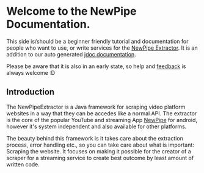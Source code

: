 # Welcome to the NewPipe Documentation.

This side is/should be a beginner friendly tutorial and documentation for people who want to use, or write services for the [NewPipe Extractor](https://github.com/TeamNewPipe/NewPipeExtractor).
It is an addition to our auto generated [jdoc documentation](https://teamnewpipe.github.io/NewPipeExtractor/javadoc/).

Please be aware that it is also in an early state, so help and [feedback](https://github.com/TeamNewPipe/documentation/issues) is always welcome :D


## Introduction

The NewPipeExtractor is a Java framework for scraping video platform websites in a way that they can be accedes like a normal API. The extractor is the core of the popular YouTube and streaming App [NewPipe](https://newpipe.schabi.org) for android, however it's system independent and also available for other platforms. 

The beauty behind this framework is it takes care about the extraction process, error handling etc., so you can take care about what is important: Scraping the website.
It focuses on making it possible for the creator of a scraper for a streaming service to create best outcome by least amount of written code.
